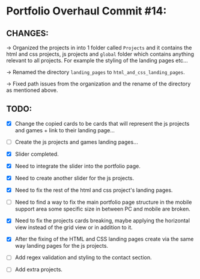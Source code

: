 # Portfolio Overhaul Commit #14:

## CHANGES:

→ Organized the projects in into 1 folder called `Projects` and it contains the html and css projects, js projects and `global` folder which contains anything relevant to all projects. For example the styling of the landing pages etc...

→ Renamed the directory `landing_pages` to `html_and_css_landing_pages`.

→ Fixed path issues from the organization and the rename of the directory as mentioned above.

## TODO:

-   [x] Change the copied cards to be cards that will represent the js projects and games + link to their landing page...
-   [ ] Create the js projects and games landing pages...

-   [x] Slider completed.
-   [x] Need to integrate the slider into the portfolio page.
-   [x] Need to create another slider for the js projects.

-   [x] Need to fix the rest of the html and css project's landing pages.
-   [ ] Need to find a way to fix the main portfolio page structure in the mobile support area some specific size in between PC and mobile are broken.
-   [x] Need to fix the projects cards breaking, maybe applying the horizontal view instead of the grid view or in addition to it.
-   [x] After the fixing of the HTML and CSS landing pages create via the same way landing pages for the js projects.
-   [ ] Add regex validation and styling to the contact section.
-   [ ] Add extra projects.
